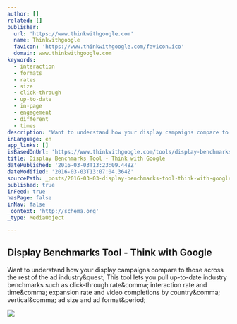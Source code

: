 ```yaml
---
author: []
related: []
publisher:
  url: 'https://www.thinkwithgoogle.com'
  name: Thinkwithgoogle
  favicon: 'https://www.thinkwithgoogle.com/favicon.ico'
  domain: www.thinkwithgoogle.com
keywords:
  - interaction
  - formats
  - rates
  - size
  - click-through
  - up-to-date
  - in-page
  - engagement
  - different
  - times
description: 'Want to understand how your display campaigns compare to those across the rest of the ad industry? This tool lets you pull up-to-date industry benchmarks such as click-through rate, interaction rate and time, expansion rate and video completions by country, vertical, ad size and ad format.'
inLanguage: en
app_links: []
isBasedOnUrl: 'https://www.thinkwithgoogle.com/tools/display-benchmarks.html'
title: Display Benchmarks Tool - Think with Google
datePublished: '2016-03-03T13:23:09.448Z'
dateModified: '2016-03-03T13:07:04.364Z'
sourcePath: _posts/2016-03-03-display-benchmarks-tool-think-with-google.md
published: true
inFeed: true
hasPage: false
inNav: false
_context: 'http://schema.org'
_type: MediaObject

---
```

<article style=""><h1>Display Benchmarks Tool - Think with Google</h1><p>Want to understand how your display campaigns compare to those across the rest of the ad industry&amp;quest; This tool lets you pull up-to-date industry benchmarks such as click-through rate&amp;comma; interaction rate and time&amp;comma; expansion rate and video completions by country&amp;comma; vertical&amp;comma; ad size and ad format&amp;period;</p><img src="https://www.thinkwithgoogle.com/think/images/display-benchmarks_tools_01.jpg" /></article>